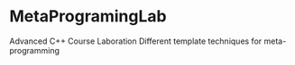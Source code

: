 # MetaProgramingLab
Advanced C++ Course Laboration
Different template techniques for meta-programming
